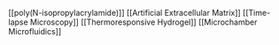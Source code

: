 [[poly(N-isopropylacrylamide)]]
[[Artificial Extracellular Matrix]]
[[Time-lapse Microscopy]]
[[Thermoresponsive Hydrogel]]
[[Microchamber Microfluidics]]
